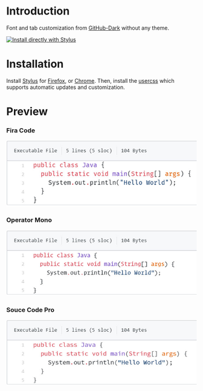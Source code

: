 # Introduction

Font and tab customization from [GitHub-Dark](https://github.com/StylishThemes/GitHub-Dark) without any theme.

[![Install directly with Stylus](https://img.shields.io/badge/Install%20directly%20with-Stylus-00adad.svg)](https://raw.githubusercontent.com/chandr3sh/Github-Font/master/github-font.user.css)

# Installation

Install [Stylus](https://add0n.com/stylus.html) for [Firefox](https://addons.mozilla.org/firefox/addon/styl-us/), or [Chrome](https://chrome.google.com/webstore/detail/stylus/clngdbkpkpeebahjckkjfobafhncgmne). Then, install the [usercss](https://raw.githubusercontent.com/chandr3sh/Github-Font/master/github-font.user.css) which supports automatic updates and customization.


# Preview

### Fira Code
[![Fira Code preview](./images/fira-code.jpg)](https://github.com/tonsky/FiraCode)

### Operator Mono
[![Operator Mono preview](./images/operator-mono.jpg)](https://www.typography.com/fonts/operator/styles/operatormono)

### Souce Code Pro
[![Souce Code Pro preview](./images/source-code-pro.jpg)](https://fonts.adobe.com/fonts/source-code-pro)
